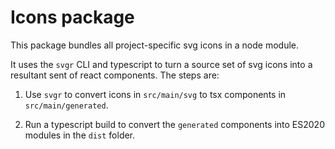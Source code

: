 # Icons package

This package bundles all project-specific svg icons in a node module.

It uses the `svgr` CLI and typescript to turn a source set of svg icons into a resultant sent of
react components. The steps are:

1. Use `svgr` to convert icons in `src/main/svg` to tsx components in `src/main/generated`.

2. Run a typescript build to convert the `generated` components into ES2020 modules in the `dist`
   folder.
